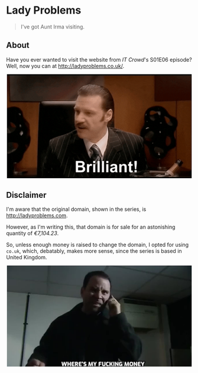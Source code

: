 # Lady Problems

> I've got Aunt Irma visiting.

## About

Have you ever wanted to visit the website from *IT Crowd*'s S01E06 episode? Well, now you can at http://ladyproblems.co.uk/.

<p align="center">
    <img src="Brilliant.gif" width=500 />
</p>

## Disclaimer

I'm aware that the original domain, shown in the series, is http://ladyproblems.com. 

However, as I'm writing this, that domain is for sale for an astonishing quantity of *€7,104.23*.

So, unless enough money is raised to change the domain, I opted for using `co.uk`, which, debatably, makes more sense, since the series is based in United Kingdom.

<p align="center">
    <img src="money.jpg" width=500/>
</p>


